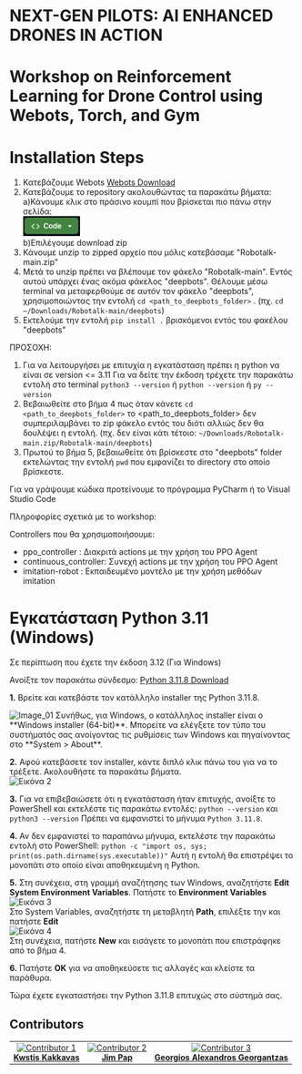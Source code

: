 # NEXT-GEN PILOTS: AI ENHANCED DRONES IN ACTION  

# Workshop on Reinforcement Learning for Drone Control using Webots, Torch, and Gym

# Installation Steps
1. Κατεβάζουμε Webots [Webots Download](https://cyberbotics.com)
2. Κατεβάζουμε το repository ακολουθώντας τα παρακάτω βήματα:  
        a)Κάνουμε κλικ στο πράσινο κουμπί που βρίσκεται πιο πάνω στην σελίδα:  
    <a href="https://github.com/ElGreKost/RoboTalk"><img src="images/Code.png" alt="GitHub Code Button" width=100></a>  
        b)Επιλέγουμε download zip
3. Κάνουμε unzip το zipped αρχείο που μόλις κατεβάσαμε "Robotalk-main.zip"
4. Μετά το unzip πρέπει να βλέπουμε τον φάκελο "Robotalk-main". Εντός αυτού υπάρχει ένας ακόμα φάκελος "deepbots". Θέλουμε μέσω terminal να μεταφερθούμε σε αυτόν τον φάκελο "deepbots", χρησιμοποιώντας την εντολή ```cd <path_to_deepbots_folder>``` . (πχ. ```cd ~/Downloads/Robotalk-main/deepbots```)
5. Εκτελούμε την εντολή ```pip install .```  βρισκόμενοι εντός του φακέλου "deepbots"  

ΠΡΟΣΟΧΗ:   
1. Για να λειτουργήσει με επιτυχία η εγκατάσταση πρέπει η python να είναι σε version &lt;= 3.11
Για να δείτε την έκδοση τρέχετε την παρακάτω εντολή στο terminal
```python3 --version```  ή ```python --version``` ή ```py --version```
2. Βεβαιωθείτε στο βήμα 4 πως όταν κάνετε ```cd <path_to_deepbots_folder>``` το <path_to_deepbots_folder> δεν συμπεριλαμβάνει το zip φάκελο εντός του διότι αλλιώς δεν θα δουλέψει η εντολή. (πχ. δεν είναι κάτι τέτοιο: ```~/Downloads/Robotalk-main.zip/Robotalk-main/deepbots```)  
3. Πρωτού το βήμα 5, βεβαιωθείτε ότι βρίσκεστε στο "deepbots" folder εκτελώντας την εντολή ```pwd``` που εμφανίζει το directory στο οποίο βρίσκεστε.  

Για να γράψουμε κώδικα προτείνουμε το πρόγραμμα PyCharm ή το  Visual Studio Code  

Πληροφορίες σχετικά με το workshop:  

Controllers που θα χρησιμοποιήσουμε:
- ppo_controller       : Διακριτά actions με την χρήση του PPO Agent
- continuous_controller: Συνεχή actions με την χρήση του PPO Agent
- imitation-robot      : Εκπαιδευμένο μοντέλο με την χρήση μεθόδων imitation


# Εγκατάσταση Python 3.11 (Windows)
Σε περίπτωση που έχετε την έκδοση 3.12 (Για Windows)

Ανοίξτε τον παρακάτω σύνδεσμο: [Python 3.11.8 Download](https://www.python.org/downloads/release/python-3118/)  

**1.** Βρείτε και κατεβάστε τον κατάλληλο installer της Python 3.11.8.  
    
<img src="images/image1.PNG" alt="Image_01" width=500>
Συνήθως, για Windows, ο κατάλληλος installer είναι ο **Windows installer (64-bit)**. Μπορείτε να ελέγξετε τον τύπο του συστήματός σας ανοίγοντας τις ρυθμίσεις των Windows και πηγαίνοντας στο **System > About**.

**2.** Αφού κατεβάσετε τον installer, κάντε διπλό κλικ πάνω του για να το τρέξετε. Ακολουθήστε τα παρακάτω βήματα.  
    ![Εικόνα 2](images/image2.PNG)  

**3.** Για να επιβεβαιώσετε ότι η εγκατάσταση ήταν επιτυχής, ανοίξτε το PowerShell και εκτελέστε τις παρακάτω εντολές: 
    ```python --version```
και 
    ```python3 --version```
Πρέπει να εμφανιστεί το μήνυμα ```Python 3.11.8```.

**4.** Αν δεν εμφανιστεί το παραπάνω μήνυμα, εκτελέστε την παρακάτω εντολή στο PowerShell:
    ```python -c "import os, sys; print(os.path.dirname(sys.executable))"```
Αυτή η εντολή θα επιστρέψει το μονοπάτι στο οποίο είναι αποθηκευμένη η Python.

**5.** Στη συνέχεια, στη γραμμή αναζήτησης των Windows, αναζητήστε **Edit System Environment Variables**. Πατήστε το **Environment Variables**  
    ![Εικόνα 3](images/image3.PNG)  
Στο System Variables, αναζητήστε τη μεταβλητή **Path**, επιλέξτε την και πατήστε **Edit**  
    ![Εικόνα 4](images/image4.PNG)  
Στη συνέχεια, πατήστε **New** και εισάγετε το μονοπάτι που επιστράφηκε από το βήμα 4.

**6.** Πατήστε **OK** για να αποθηκεύσετε τις αλλαγές και κλείστε τα παράθυρα.

Τώρα έχετε εγκαταστήσει την Python 3.11.8 επιτυχώς στο σύστημά σας.  

## Contributors

<table>
  <tr>
    <td align="center">
      <a href="https://github.com/ElGreKost">
        <img src="https://github.com/ElGreKost.JPG" alt="Contributor 1" width="100"/>
        <br>
        <strong>Kwstis Kakkavas</strong>
      </a>
    </td>
    <td align="center">
      <a href="https://github.com/dimpap5555">
        <img src="https://github.com/dimpap5555.JPG" alt="Contributor 2" width="100"/>
        <br>
        <strong>Jim Pap</strong>
      </a>
    </td>
    <td align="center">
      <a href="https://github.com/AlexGeorgantzas">
        <img src="https://github.com/AlexGeorgantzas.png" alt="Contributor 3" width="100"/>
        <br>
        <strong>Georgios Alexandros Georgantzas</strong>
      </a>
    </td>
  </tr>
</table>

